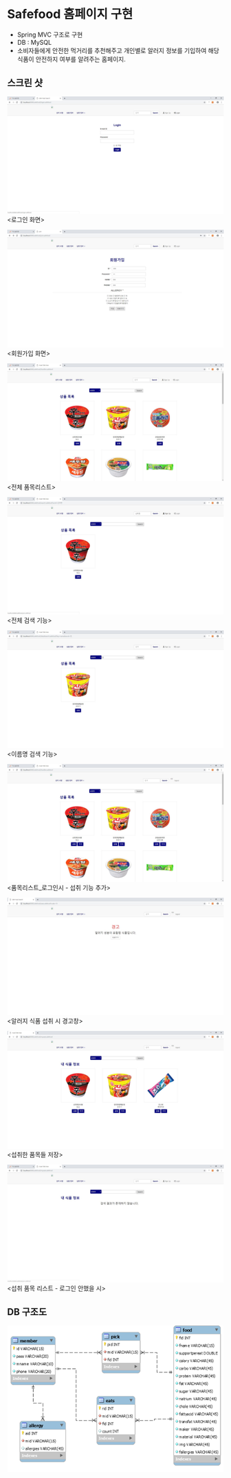 # Safefood 홈페이지 구현
- Spring MVC 구조로 구현
- DB : MySQL
- 소비자들에게 안전한 먹거리를 추천해주고 개인별로 알러지 정보를 기입하여 해당 식품이 안전하지 여부를 알려주는 홈페이지.

## 스크린 샷

![로그인](./img/login.JPG)
<로그인 화면>

![회원가입](./img/sign.JPG)
<회원가입 화면>

![품목리스트](./img/list.JPG)
<전체 품목리스트>

![전체검색](./img/searchAll.JPG)
<전체 검색 기능>

![이름명검색](./img/searchByName.JPG)
<이름명 검색 기능>

![품목리스트_로그인시](./img/list_login.JPG)
<품목리스트_로그인시 - 섭취 기능 추가>

![알러지식품섭취시경고창](./img/alert.JPG)
<알러지 식품 섭취 시 경고창>

![섭취품목](./img/eats.JPG)
<섭취한 품목들 저장>

![섭취정보_로그인안했을시](./img/eats_nologin.JPG)
<섭취 품목 리스트 - 로그인 안했을 시>


## DB 구조도
![DB](./img/db.png)